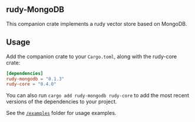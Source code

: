 ## rudy-MongoDB
This companion crate implements a rudy vector store based on MongoDB.

## Usage

Add the companion crate to your `Cargo.toml`, along with the rudy-core crate:

```toml
[dependencies]
rudy-mongodb = "0.1.3"
rudy-core = "0.4.0"
```

You can also run `cargo add rudy-mongodb rudy-core` to add the most recent versions of the dependencies to your project.

See the [`/examples`](./examples) folder for usage examples.
